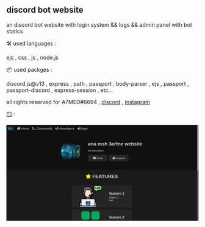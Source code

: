 ## discord bot website 

an discord bot website with login system && logs && admin panel with bot statics

🛠️ used languages : 

ejs , css , js , node.js 

📦 used packges : 

discord.js@v13 , express , path , passport , body-parser , ejs , passport , passport-discord , express-session , etc...

all rights reserved for A7MED#6694 , <a href="https://discordapp.com/users/744183251102335007" >discord</a> , <a href="https://www.instagram.com/1._.a7med._.1" >instagram</a>

🪟 : 

<img src="github/images/home-1.png">
